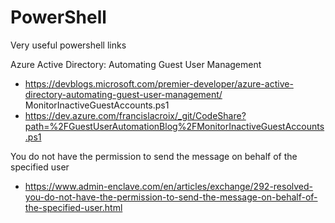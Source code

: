 # PowerShell
Very useful powershell links

Azure Active Directory: Automating Guest User Management
- https://devblogs.microsoft.com/premier-developer/azure-active-directory-automating-guest-user-management/
MonitorInactiveGuestAccounts.ps1
- https://dev.azure.com/francislacroix/_git/CodeShare?path=%2FGuestUserAutomationBlog%2FMonitorInactiveGuestAccounts.ps1

You do not have the permission to send the message on behalf of the specified user
- https://www.admin-enclave.com/en/articles/exchange/292-resolved-you-do-not-have-the-permission-to-send-the-message-on-behalf-of-the-specified-user.html
